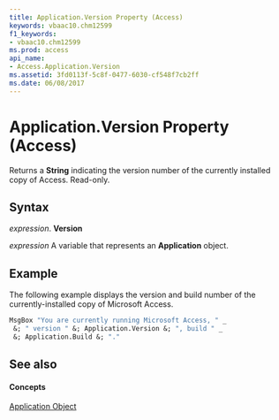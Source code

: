 ```yaml
---
title: Application.Version Property (Access)
keywords: vbaac10.chm12599
f1_keywords:
- vbaac10.chm12599
ms.prod: access
api_name:
- Access.Application.Version
ms.assetid: 3fd0113f-5c8f-0477-6030-cf548f7cb2ff
ms.date: 06/08/2017
---
```



# Application.Version Property (Access)

Returns a  **String** indicating the version number of the currently installed copy of Access. Read-only.


## Syntax

 _expression_. **Version**

 _expression_ A variable that represents an **Application** object.


## Example

The following example displays the version and build number of the currently-installed copy of Microsoft Access.


```vb
MsgBox "You are currently running Microsoft Access, " _ 
 &; " version " &; Application.Version &; ", build " _ 
 &; Application.Build &; "." 

```


## See also


#### Concepts


[Application Object](application-object-access.md)

